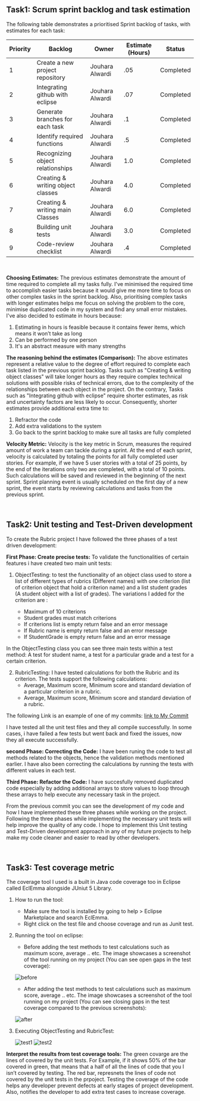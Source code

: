 ## Task1: Scrum sprint backlog and task estimation

The following table demonstrates a prioritised Sprint backlog of tasks, with estimates for each task:

Priority | Backlog  | Owner | Estimate (Hours) | Status
------ | ------ | ------ | ------ | ------
1   | Create a new project repository  | Jouhara Alwardi | .05 | Completed |
2   | Integrating github with eclipse  | Jouhara Alwardi | .07 | Completed |
3   | Generate branches for each task  | Jouhara Alwardi | .1 | Completed |
4   | Identify required functions  | Jouhara Alwardi | .5 | Completed |
5   | Recognizing object relationships | Jouhara Alwardi | 1.0 | Completed |
6   | Creating & writing object classes | Jouhara Alwardi | 4.0 | Completed |
7   | Creating & writing  main Classes | Jouhara Alwardi | 6.0 | Completed |
8   | Building unit tests | Jouhara Alwardi | 3.0  | Completed |
9   | Code-review checklist | Jouhara Alwardi | .4  | Completed |

 &nbsp;

 **Choosing Estimates:** The previous estimates demonstrate the amount of time required to complete all my tasks fully. I've minimised the required time to accomplish easier tasks because it would give me more time to focus on other complex tasks in the sprint backlog. Also, prioritising complex tasks with longer estimates helps me focus on solving the problem to the core, minimise duplicated code in my system and find any small error mistakes. I've also decided to estimate in hours because:

 1. Estimating in hours is feasible because it contains fewer items, which means it won’t take as long
 2. Can be performed by one person
 3. It's an abstract measure with many strengths


 **The reasoning behind the estimates (Comparison):** The above estimates  represent a relative value to the degree of effort required to complete each task listed in the previous sprint backlog. Tasks such as "Creating & writing object classes" will take longer hours as they require complex technical solutions with possible risks of technical errors, due to the complexity of the relationships between each object in the project. On the contrary, Tasks such as "Integrating github with eclipse" require shorter estimates, as risk and uncertainty factors are less likely to occur. Consequently, shorter estimates provide additional extra time to:

 1. Refractor the code 
 2. Add extra validations to the system
 3. Go back to the sprint backlog to make sure all tasks are fully completed


  **Velocity Metric:** Velocity is the key metric in Scrum, measures the required amount of work a team can tackle during a sprint. At the end of each sprint, velocity is calculated by totaling the points for all fully completed user stories. For example, if we have 5 user stories with a total of 25 points, by the end of the iterations only two are completed, with a total of 10 points. Such calculations will be saved and reviewed in the beginning of the next sprint. Sprint planning event is usually scheduled on the first day of a new sprint, the event starts by reviewing calculations and tasks from the previous sprint.


 &nbsp;

 ## Task2: Unit testing and Test-Driven development

To create the Rubric project I have followed the three phases of a test driven development:

**First Phase: Create precise tests:** To validate the functionalities of certain features i have created two main unit tests:

1. ObjectTesting: to test the functionality of an object class used to store a list of different types of rubrics (Different names) with one criterion (list of criterion object that hold a criterion name) and a list student grades (A student object with a list of grades). The variations I added for the criterion are :

     * Maximum of 10 criterions
     * Student grades must match criterions
     * If criterions list is empty return false and an error message
     * If Rubric name is empty return false and an error message
     * If StudentGrade is empty return false and an error message

In the ObjectTesting class you can see three main tests within a test method: A test for student name, a test for a particular grade and a test for a certain criterion.    

2. RubricTesting: I have tested calculations for both the Rubric and its criterion. The tests support the following calculations:
     * Average, Maximum score, Minimum score and standard deviation of a particular criterion in a rubric.
     * Average, Maximum score, Minimum score and standard deviation of a rubric.

 The following Link is an example of one of my commits: [link to My Commit](https://github.com/JouharaAlwardi/SQA_CA2/commit/6e2566bec9b7f9c231a173ddd0bf92189bc1bdc8)  

 I have tested all the unit test files and they all compile successfully. In some cases, i have failed a few tests but went back and fixed the issues, now they all execute successfully.

**second Phase:  Correcting the Code:** I have been runing the code to test all methods related to the objects, hence the validation methods mentioned earlier.  I have also been correcting the calculations by running the tests with different values in each test. 

**Third Phase:  Refactor the Code:** I have succesfully removed duplicated code especially by adding additional arrays to store values to loop through these arrays to help execute any necessary task in the project.


From the previous commit you can see the development of my code and how I have implemented these three phases while working on the project. Following the three phases while implementing the necessary  unit tests will help improve the quality of any code. I hope to implement this Unit testing and Test-Driven development approach in any of my future projects to help make my code cleaner and easier to read by other developers.


 &nbsp;

 ## Task3: Test coverage metric

 The coverage tool I used is a built in Java code coverage too in Eclipse called EclEmma alongside JUniut 5 Library.

 1. How to run the tool: 
    * Make sure the tool is installed by going to help > Eclipse Marketplace and search EclEmma.
    * Right click on the test file and choose coverage and run as Junit test.

 1. Running the tool on eclipse:
    * Before adding the test methods to test calculations such as maximum score, average .. etc. The image showcases a screenshot of the tool running on my project (You can see open gaps in the test coverage):

    ![before](https://github.com/JouharaAlwardi/SQA_CA2/blob/test-coverage-metric/images/before.PNG "before")


    * After adding the test methods to test calculations such as maximum score, average .. etc. The image showcases a screenshot of the tool running on my project (You can see closing gaps in the test coverage compared to the previous screenshots):


    ![after](https://github.com/JouharaAlwardi/SQA_CA2/blob/test-coverage-metric/images/after.PNG "after")

 2. Executing ObjectTesting and RubricTest:

    ![test1](https://github.com/JouharaAlwardi/SQA_CA2/blob/test-coverage-metric/images/test1.png "test1")
    ![test2](https://github.com/JouharaAlwardi/SQA_CA2/blob/test-coverage-metric/images/test2.png "test2")


**Interpret the results from test coverage tools:** The green covarge are the lines of covered by the unit tests. For Example, if it shows 50% of the bar covered in green, that means that a half of all the lines of code that you I isn’t covered by testing. The red bar, represnets the lines of code not covered by the unit tests in the prpoject. Testing the coverage of the code helps any developer prevent defects at early stages of project development. Also, notifies the developer to add extra test cases to increase coverage.







